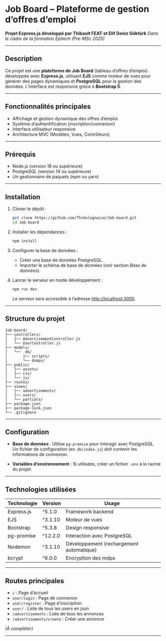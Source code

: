 # Job Board – Plateforme de gestion d’offres d’emploi

**Projet Express.js développé par Thibault FEAT et Elif Deniz Göktürk**
*Dans le cadre de la formation Epitech (Pre-MSc 2025)*

---

## Description

Ce projet est une **plateforme de Job Board** (tableau d’offres d’emploi) développée avec **Express.js**, utilisant **EJS** comme moteur de vues pour générer des pages dynamiques et **PostgreSQL** pour la gestion des données. L’interface est responsive grâce à **Bootstrap 5**.

---

## Fonctionnalités principales

- Affichage et gestion dynamique des offres d’emploi
- Système d’authentification (inscription/connexion)
- Interface utilisateur responsive
- Architecture MVC (Modèles, Vues, Contrôleurs)

---

## Prérequis

- Node.js (version 18 ou supérieure)
- PostgreSQL (version 14 ou supérieure)
- Un gestionnaire de paquets (npm ou yarn)

---

## Installation

1. Cloner le dépôt :
   ```bash
   git clone https://github.com/Thibolognaize/Job-board.git
   cd Job-board
   ```

2. Installer les dépendances :
   ```bash
   npm install
   ```

3. Configurer la base de données :
   - Créer une base de données PostgreSQL.
   - Importer le schéma de base de données (voir section *Base de données*).

4. Lancer le serveur en mode développement :
   ```bash
   npm run dev
   ```
   Le serveur sera accessible à l’adresse [http://localhost:3000](http://localhost:3000).

---

## Structure du projet

```
Job-board/
├── controllers/
│   ├── AdvertisementController.js
│   └── UserController.js
├── models/
│   └──  db/
│       ├── scripts/
|       └── dumps/
├── public/
│   ├── assets/
│   ├── css/
│   └── js/
├── routes/
├── views/
│   ├── advertisements/
│   ├── users/
│   └── partials/
├── package.json
├── package-lock.json
└── .gitignore

```

---

## Configuration

- **Base de données** : Utilise `pg-promise` pour interagir avec PostgreSQL.
  Un fichier de configuration (ex: `db/index.js`) doit contenir les informations de connexion.

- **Variables d’environnement** : Si utilisées, créer un fichier `.env` à la racine du projet.

---

## Technologies utilisées

| Technologie       | Version   | Usage                     |
|-------------------|-----------|---------------------------|
| Express.js        | ^5.1.0    | Framework backend         |
| EJS               | ^3.1.10   | Moteur de vues            |
| Bootstrap         | ^5.3.8    | Design responsive         |
| pg-promise        | ^12.2.0   | Interaction avec PostgreSQL|
| Nodemon           | ^3.1.10   | Développement (rechargement automatique) |
| bcrypt            | ^6.0.0    | Encryption des mdps       |
---

## Routes principales

- `/` : Page d’accueil
- `user/login` : Page de connexion
- `user/register` : Page d’inscription
- `user/` : Liste de tous les users en json 
- `/advertisements` : Liste de tous les annonces
- `/advertisements/create` : Créer une annonce

*(À compléter)*

---